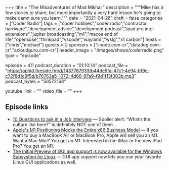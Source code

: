 +++
title = "The Misadventures of Mad Mikhail"
description = """Mike has a few stories to share, but more importantly a very hard lesson he's going to make damn sure you learn."""
date = "2021-04-28"
draft = false
categories = ["Coder Radio"]
tags = ["coder hobbies","coder radio","contractor hardware","development advice","development podcast","ipad pro intel extensions","jupiter broadcasting","m1","macos end of life","opensuse","thinkpad","vscode","wayland","wslg","x1 carbon"]
hosts = ["chris","michael"]
guests = []
sponsors = ["linode.com-cr","datadog.com-cr","acloudguru.com-cr"]
header_image = "/images/shows/coderradio.png"
type = "episode"

episode = 411
podcast_duration = "01:10:14"
podcast_file = "https://aphid.fireside.fm/d/1437767933/b44de5fa-47c1-4e94-bf9e-c72f8d1c8f5d/b76763a5-1072-4d66-97a9-f9d1f13f303b.mp3"
podcast_bytes = "50572168"

youtube_link = ""
video_file = ""
+++

## Episode links

  * [10 Questions to ask in a Job Interview](https://www.fastcompany.com/90622890/10-questions-to-ask-in-a-job-interview-that-will-really-expose-a-companys-culture "10 Questions to ask in a Job Interview") — Spoiler alert: “What’s the culture like here?” is definitely NOT one of them.
  * [Apple's M1 Positioning Mocks the Entire x86 Business Model](https://www.extremetech.com/computing/322120-apples-m1-positioning-mocks-every-x86-cpu-amd-and-intel-have-ever-launched "Apple's M1 Positioning Mocks the Entire x86 Business Model") — If you want to buy a MacBook Air or MacBook Pro, Apple will sell you an M1. Want a Mac Mini? You get an M1. Interested in the iMac or the new iPad Pro? You get an M1.
  * [The Initial Preview of GUI app support is now available for the Windows Subsystem for Linux](https://devblogs.microsoft.com/commandline/the-initial-preview-of-gui-app-support-is-now-available-for-the-windows-subsystem-for-linux-2/ "The Initial Preview of GUI app support is now available for the Windows Subsystem for Linux") — GUI app support now lets you use your favorite Linux GUI applications as well. 


